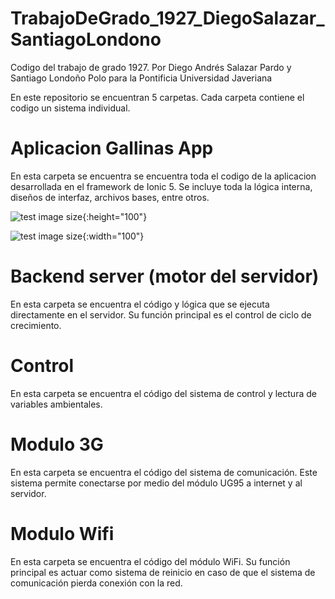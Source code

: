 # TrabajoDeGrado_1927_DiegoSalazar_SantiagoLondono
Codigo del trabajo de grado 1927. Por Diego Andrés Salazar Pardo y Santiago Londoño Polo para la Pontificia Universidad Javeriana 


En este repositorio se encuentran 5 carpetas. Cada carpeta contiene el codigo un sistema individual.


# Aplicacion Gallinas App

En esta carpeta se encuentra se encuentra toda el codigo de la aplicacion desarrollada en el framework de Ionic 5. Se incluye toda la lógica interna, diseños de interfaz, archivos bases, entre otros.



![test image size](https://i.ibb.co/dfdcsgd/inicio-De-Sesion.png){:height="100"}

![test image size](https://i.ibb.co/wcSg1YT/Screenshot-2020-11-19-22-25-25-67.jpg){:width="100"}

# Backend server (motor del servidor)

En esta carpeta se encuentra el código y lógica que se ejecuta directamente en el servidor. Su función principal es el control de ciclo de crecimiento. 

# Control

En esta carpeta se encuentra el código del sistema de control y lectura de variables ambientales.

# Modulo 3G

En esta carpeta se encuentra el código del sistema de comunicación. Este sistema permite conectarse por medio del módulo UG95 a internet y al servidor.

# Modulo Wifi

En esta carpeta se encuentra el código del módulo WiFi. Su función principal es actuar como sistema de reinicio en caso de que el sistema de comunicación pierda conexión con la red.
